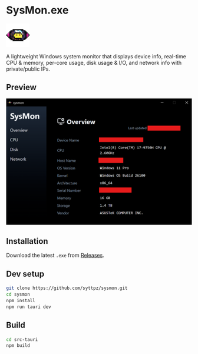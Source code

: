 # SysMon.exe
![icon](./src-tauri/icons/64x64.png)

A lightweight Windows system monitor that displays device info, real-time CPU & memory, per-core usage, disk usage & I/O, and network info with private/public IPs.

## Preview
![Screenshot](./public/screenshots/overview.png)

## Installation
Download the latest `.exe` from [Releases](./src-tauri/target/release/sysmon-ui.exe).  

## Dev setup

```bash
git clone https://github.com/syttpz/sysmon.git
cd sysmon
npm install   
npm run tauri dev 
```

## Build
```bash
cd src-tauri
npm build
```

